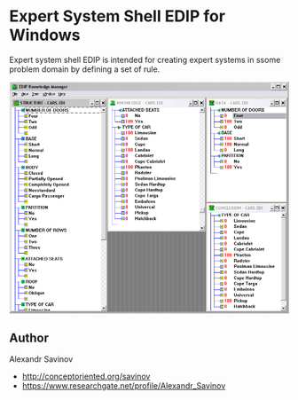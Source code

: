# Expert System Shell EDIP for Windows

Expert system shell EDIP is intended for creating expert systems in ssome problem domain by defining a set of rule.

![Expert System Shell EDIP](images/edip.gif "Expert System Shell EDIP")

## Author

Alexandr Savinov 
* http://conceptoriented.org/savinov
* https://www.researchgate.net/profile/Alexandr_Savinov
